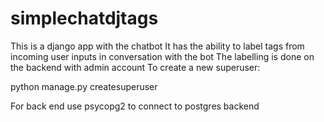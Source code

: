 # simplechatdjtags

This is a django app with the chatbot
It has the ability to label tags from incoming user inputs in conversation with the bot
The labelling is done on the backend with admin account
To create a new superuser:

python manage.py createsuperuser

For back end use psycopg2 to connect to postgres backend
